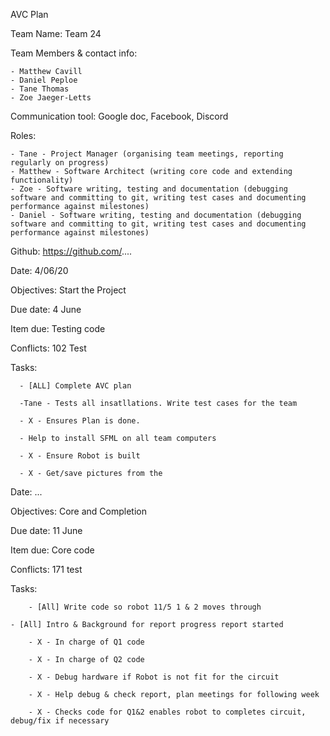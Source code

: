 AVC Plan

Team Name: Team 24

Team Members & contact info: 

	- Matthew Cavill
	- Daniel Peploe
	- Tane Thomas
	- Zoe Jaeger-Letts

Communication tool:
 Google doc, Facebook, Discord
 
Roles:
	
	- Tane - Project Manager (organising team meetings, reporting regularly on progress)
	- Matthew - Software Architect (writing core code and extending functionality)
	- Zoe - Software writing, testing and documentation (debugging software and committing to git, writing test cases and documenting performance against milestones)
	- Daniel - Software writing, testing and documentation (debugging software and committing to git, writing test cases and documenting performance against milestones)

Github: https://github.com/....


Date:	4/06/20	

Objectives:	Start the Project

Due date:	4 June

Item due:	Testing code

Conflicts:	102 Test

Tasks:
			
      - [ALL] Complete AVC plan
      
      -Tane - Tests all insatllations. Write test cases for the team
      
      - X - Ensures Plan is done.
      
      - Help to install SFML on all team computers
      
      - X - Ensure Robot is built
      
      - X - Get/save pictures from the 
      
     
Date:	...

Objectives:	Core and Completion

Due date:	11 June

Item due:	Core code

Conflicts:	171 test

Tasks:
	
        - [All] Write code so robot 11/5 1 & 2 moves through 
	
	- [All] Intro & Background for report progress report started
	
        - X - In charge of Q1 code
	
        - X - In charge of Q2 code
	
        - X - Debug hardware if Robot is not fit for the circuit
	
        - X - Help debug & check report, plan meetings for following week
	
        - X - Checks code for Q1&2 enables robot to completes circuit, debug/fix if necessary
					



